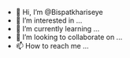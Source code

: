 - 👋 Hi, I’m @Bispatkhariseye
- 👀 I’m interested in ...
- 🌱 I’m currently learning ...
- 💞️ I’m looking to collaborate on ...
- 📫 How to reach me ...

<!---
Bispatkhariseye/Bispatkhariseye is a ✨ special ✨ repository because its `README.md` (this file) appears on your GitHub profile.
You can click the Preview link to take a look at your changes.
--->
